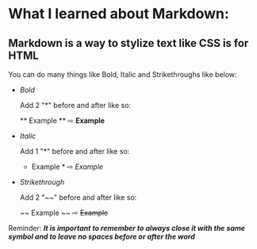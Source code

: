 # What I learned about Markdown:

## Markdown is a way to stylize text like CSS is for HTML 

You can do many things like Bold, Italic and Strikethroughs like below:

- *Bold*

  Add 2 "*" before and after like so: 
  
    ** Example **  ⇨ **Example**
    
- *Italic* 

  Add 1 "*" before and after like so: 
  
    * Example * ⇨ *Example*
    
- *Strikethrough* 

  Add 2 "~~" before and after like so: 
  
    ~~ Example ~~  ⇨ ~~Example~~
  

Reminder: ***It is important to remember to always close it with the same symbol and to leave no spaces before or after the word***
